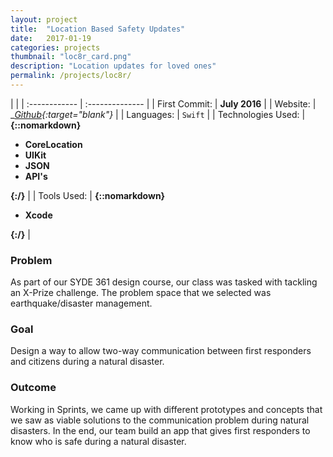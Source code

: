 ```yaml
---
layout: project
title:  "Location Based Safety Updates"
date:   2017-01-19
categories: projects
thumbnail: "loc8r_card.png"
description: "Location updates for loved ones"
permalink: /projects/loc8r/
---
```

|                      |
| :------------ | :-------------- |
| First Commit:      | __July 2016__ |
| Website:     |    __[Github][gh]{:target="_blank"}__   |
| Languages:  | `Swift` |
| Technologies Used: |  __{::nomarkdown}<ul><li>CoreLocation</li><li>UIKit</li><li>JSON</li><li>API's</li></ul>{:/}__ |
| Tools Used: |  __{::nomarkdown}<ul><li>Xcode</li></ul>{:/}__ |

### Problem

As part of our SYDE 361 design course, our class was tasked with tackling an X-Prize challenge. The problem space that we selected was earthquake/disaster management.

### Goal

Design a way to allow two-way communication between first responders and citizens during a natural disaster.

### Outcome

Working in Sprints, we came up with different prototypes and concepts that we saw as viable solutions to the communication problem during natural disasters. In the end, our team build an app that gives first responders to know who is safe during a natural disaster.

[gh]: https://github.com/s26mehta/EarthquakeProject

